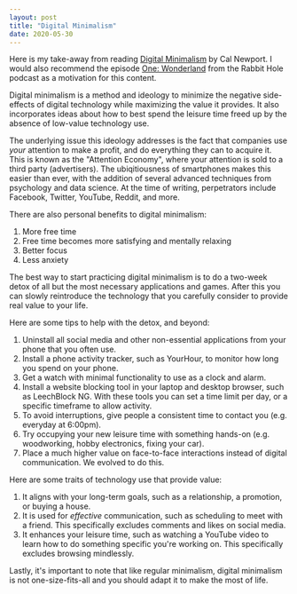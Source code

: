 ```yaml
---
layout: post
title: "Digital Minimalism"
date: 2020-05-30
---
```


Here is my take-away from reading [Digital Minimalism](https://www.goodreads.com/book/show/40672036-digital-minimalism) by Cal Newport. I would also recommend the episode [One: Wonderland](https://www.nytimes.com/2020/04/16/podcasts/rabbit-hole-internet-youtube-virus.html) from the Rabbit Hole podcast as a motivation for this content.

Digital minimalism is a method and ideology to minimize the negative side-effects of digital technology while maximizing the value it provides. It also incorporates ideas about how to best spend the leisure time freed up by the absence of low-value technology use.

The underlying issue this ideology addresses is the fact that companies use _your_ attention to make a profit, and do everything they can to acquire it. This is known as the "Attention Economy", where your attention is sold to a third party (advertisers). The ubiqitiousness of smartphones makes this easier than ever, with the addition of several advanced techniques from psychology and data science. At the time of writing, perpetrators include Facebook, Twitter, YouTube, Reddit, and more.

There are also personal benefits to digital minimalism:
1. More free time
2. Free time becomes more satisfying and mentally relaxing
3. Better focus
4. Less anxiety

The best way to start practicing digital minimalism is to do a two-week detox of all but the most necessary applications and games. After this you can slowly reintroduce the technology that you carefully consider to provide real value to your life.

Here are some tips to help with the detox, and beyond:
1. Uninstall all social media and other non-essential applications from your phone that you often use.
2. Install a phone activity tracker, such as YourHour, to monitor how long you spend on your phone.
3. Get a watch with minimal functionality to use as a clock and alarm.
4. Install a website blocking tool in your laptop and desktop browser, such as LeechBlock NG. With these tools you can set a time limit per day, or a specific timeframe to allow activity.
5. To avoid interruptions, give people a consistent time to contact you (e.g. everyday at 6:00pm).
6. Try occupying your new leisure time with something hands-on (e.g. woodworking, hobby electronics, fixing your car).
7. Place a much higher value on face-to-face interactions instead of digital communication. We evolved to do this.

Here are some traits of technology use that provide value:
1. It aligns with your long-term goals, such as a relationship, a promotion, or buying a house.
2. It is used for _effective_ communication, such as scheduling to meet with a friend. This specifically excludes comments and likes on social media.
3. It enhances your leisure time, such as watching a YouTube video to learn how to do something specific you're working on. This specifically excludes browsing mindlessly.

Lastly, it's important to note that like regular minimalism, digital minimalism is not one-size-fits-all and you should adapt it to make the most of life.
